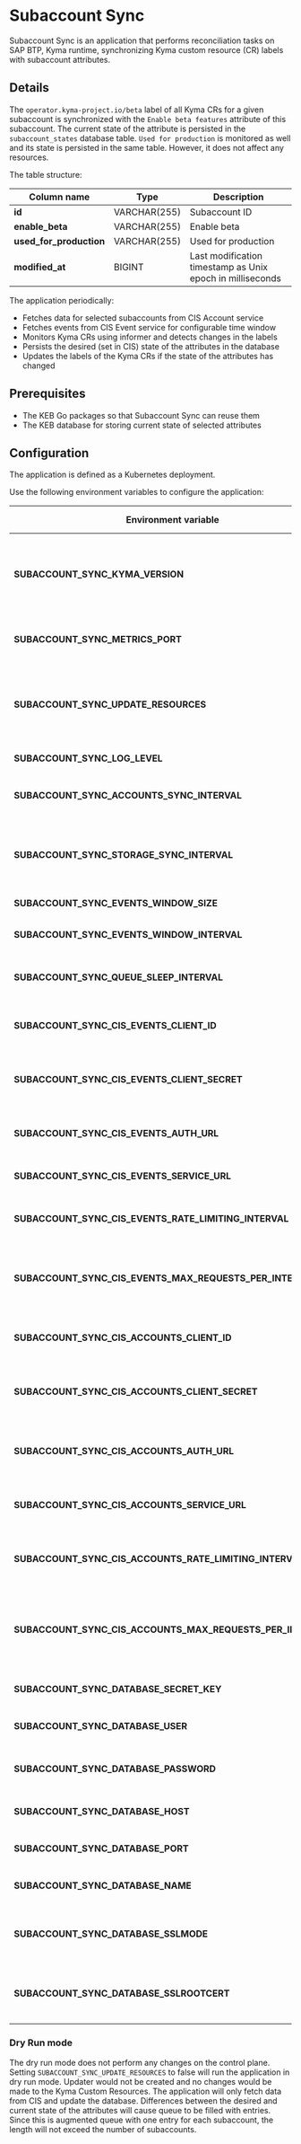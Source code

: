 # Subaccount Sync

Subaccount Sync is an application that performs reconciliation tasks on SAP BTP, Kyma runtime, synchronizing Kyma custom
resource (CR) labels with subaccount attributes.

## Details

The `operator.kyma-project.io/beta` label of all Kyma CRs for a given subaccount is synchronized with
the `Enable beta features` attribute of this subaccount.
The current state of the attribute is persisted in the `subaccount_states` database table.
`Used for production` is monitored as well and its state is persisted in the same table. However, it does not affect
any resources.

The table structure:

| Column name             | Type         | Description                                               |
|-------------------------|--------------|-----------------------------------------------------------|
| **id**                  | VARCHAR(255) | Subaccount ID                                             |
| **enable_beta**         | VARCHAR(255) | Enable beta                                               |
| **used_for_production** | VARCHAR(255) | Used for production                                       |
| **modified_at**         | BIGINT       | Last modification timestamp as Unix epoch in milliseconds |


The application periodically:

- Fetches data for selected subaccounts from CIS Account service
- Fetches events from CIS Event service for configurable time window
- Monitors Kyma CRs using informer and detects changes in the labels
- Persists the desired (set in CIS) state of the attributes in the database
- Updates the labels of the Kyma CRs if the state of the attributes has changed

## Prerequisites

- The KEB Go packages so that Subaccount Sync can reuse them
- The KEB database for storing current state of selected attributes

## Configuration

The application is defined as a Kubernetes deployment.

Use the following environment variables to configure the application:

| Environment variable                                       | Description                                                                                                               | Default value |
|------------------------------------------------------------|---------------------------------------------------------------------------------------------------------------------------|---------------|
| **SUBACCOUNT_SYNC_KYMA_VERSION**                           | Specifies current Kyma version to get proper Kyma Custom Resource Definition.                                             | `false`       |
| **SUBACCOUNT_SYNC_METRICS_PORT**                           | Specifies port where metrics are exposed for scrapion.                                                                    | `8081`        |
| **SUBACCOUNT_SYNC_UPDATE_RESOURCES**                       | Specifies whether to run the updater process which updates Kyma Custom Resources.                                         | `false`       |
| **SUBACCOUNT_SYNC_LOG_LEVEL**                              | Specifies log level.                                                                                                      | `info`        |
| **SUBACCOUNT_SYNC_ACCOUNTS_SYNC_INTERVAL**                 | Specifies at what intervals subaccounts data is fetched.                                                                  | `24h`         |
| **SUBACCOUNT_SYNC_STORAGE_SYNC_INTERVAL**                  | Specifies at what intervals subaccount states are persisted in database.                                                  | `2m`          |
| **SUBACCOUNT_SYNC_EVENTS_WINDOW_SIZE**                     | Specifies size of events window.                                                                                          | `20m`         |
| **SUBACCOUNT_SYNC_EVENTS_WINDOW_INTERVAL**                 | Specifies at what intervals we fetch events.                                                                              | `15m`         |
| **SUBACCOUNT_SYNC_QUEUE_SLEEP_INTERVAL**                   | Specifies how long the updater sleeps if queue is empty.                                                                  | `30s`         |
| **SUBACCOUNT_SYNC_CIS_EVENTS_CLIENT_ID**                   | Specifies the CLIENT_ID for client accessing events.                                                                      |               |
| **SUBACCOUNT_SYNC_CIS_EVENTS_CLIENT_SECRET**               | Specifies the CLIENT_SECRET for client accessing events.                                                                  |               |
| **SUBACCOUNT_SYNC_CIS_EVENTS_AUTH_URL**                    | Specifies the authorization URL for events endpoint.                                                                      |               |
| **SUBACCOUNT_SYNC_CIS_EVENTS_SERVICE_URL**                 | Specifies the URL for events endpoint.                                                                                    |               |
| **SUBACCOUNT_SYNC_CIS_EVENTS_RATE_LIMITING_INTERVAL**      | Specifies the rate limiting interval for events endpoint.                                                                 | `2s`          |
| **SUBACCOUNT_SYNC_CIS_EVENTS_MAX_REQUESTS_PER_INTERVAL**   | Specifies the number of allowed requests per interval for events endpoint.                                                | 5             |
| **SUBACCOUNT_SYNC_CIS_ACCOUNTS_CLIENT_ID**                 | Specifies the CLIENT_ID for client accessing accounts.                                                                    |               |
| **SUBACCOUNT_SYNC_CIS_ACCOUNTS_CLIENT_SECRET**             | Specifies the CLIENT_SECRET for client accessing accounts.                                                                |               |
| **SUBACCOUNT_SYNC_CIS_ACCOUNTS_AUTH_URL**                  | Specifies the authorization URL for accounts endpoint.                                                                    |               |
| **SUBACCOUNT_SYNC_CIS_ACCOUNTS_SERVICE_URL**               | Specifies the URL for accounts endpoint.                                                                                  |               |
| **SUBACCOUNT_SYNC_CIS_ACCOUNTS_RATE_LIMITING_INTERVAL**    | Specifies the rate limiting interval for accounts endpoint.                                                               | `2s`          |
| **SUBACCOUNT_SYNC_CIS_ACCOUNTS_MAX_REQUESTS_PER_INTERVAL** | Specifies the number of allowed requests per interval for accounts endpoint.                                              | 5             |
| **SUBACCOUNT_SYNC_DATABASE_SECRET_KEY**                    | Specifies the secret key for the database.                                                                                | optional      |
| **SUBACCOUNT_SYNC_DATABASE_USER**                          | Specifies the username for the database.                                                                                  | `postgres`    |
| **SUBACCOUNT_SYNC_DATABASE_PASSWORD**                      | Specifies the user password for the database.                                                                             | `password`    |
| **SUBACCOUNT_SYNC_DATABASE_HOST**                          | Specifies the host of the database.                                                                                       | `localhost`   |
| **SUBACCOUNT_SYNC_DATABASE_PORT**                          | Specifies the port for the database.                                                                                      | `5432`        |
| **SUBACCOUNT_SYNC_DATABASE_NAME**                          | Specifies the name of the database.                                                                                       | `broker`      |
| **SUBACCOUNT_SYNC_DATABASE_SSLMODE**                       | Activates the SSL mode for PostgreSQL. See [all the possible values](https://www.postgresql.org/docs/9.1/libpq-ssl.html). | `disable`     |
| **SUBACCOUNT_SYNC_DATABASE_SSLROOTCERT**                   | Specifies the location of CA cert of PostgreSQL. (Optional)                                                               | optional      |

### Dry Run mode

The dry run mode does not perform any changes on the control plane. Setting `SUBACCOUNT_SYNC_UPDATE_RESOURCES` to false
will run the application in dry run mode.
Updater would not be created and no changes would be made to the Kyma Custom Resources. The application will only fetch
data from CIS and update the database.
Differences between the desired and current state of the attributes will cause queue to be filled with entries.
Since this is augmented queue with one entry for each subaccount, the length will not exceed the number of subaccounts.

